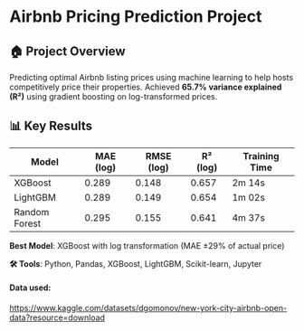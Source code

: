 # Airbnb Pricing Prediction Project

## 🏠 Project Overview
Predicting optimal Airbnb listing prices using machine learning to help hosts competitively price their properties. Achieved **65.7% variance explained (R²)** using gradient boosting on log-transformed prices.

## 📊 Key Results
| Model          | MAE (log) | RMSE (log) | R² (log) | Training Time |
|----------------|-----------|------------|----------|---------------|
| XGBoost        | 0.289     | 0.148      | 0.657    | 2m 14s        |
| LightGBM       | 0.289     | 0.149      | 0.654    | 1m 02s        |
| Random Forest  | 0.295     | 0.155      | 0.641    | 4m 37s        |

**Best Model**: XGBoost with log transformation (MAE ±29% of actual price)

**🛠️ Tools**: Python, Pandas, XGBoost, LightGBM, Scikit-learn, Jupyter

#### Data used: 
https://www.kaggle.com/datasets/dgomonov/new-york-city-airbnb-open-data?resource=download
